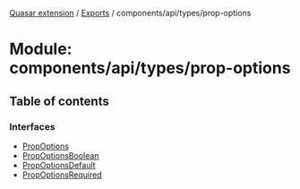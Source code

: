 [Quasar extension](../index.md) / [Exports](../modules.md) / components/api/types/prop-options

# Module: components/api/types/prop-options

## Table of contents

### Interfaces

- [PropOptions](../interfaces/components_api_types_prop_options.PropOptions.md)
- [PropOptionsBoolean](../interfaces/components_api_types_prop_options.PropOptionsBoolean.md)
- [PropOptionsDefault](../interfaces/components_api_types_prop_options.PropOptionsDefault.md)
- [PropOptionsRequired](../interfaces/components_api_types_prop_options.PropOptionsRequired.md)
